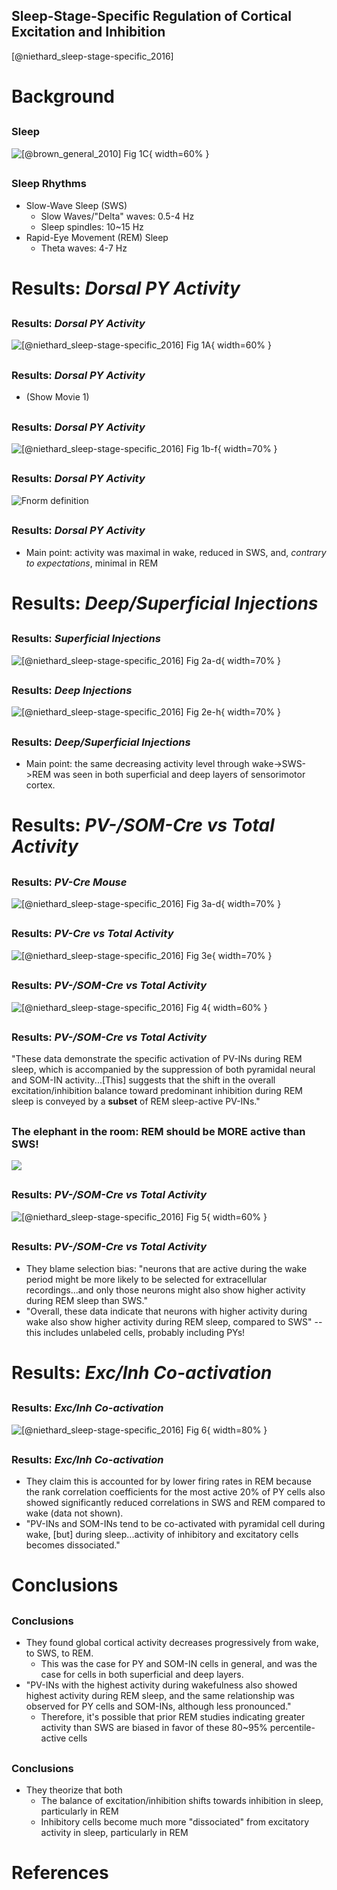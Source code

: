 ## Sleep-Stage-Specific Regulation of Cortical Excitation and Inhibition

[@niethard_sleep-stage-specific_2016]

# Background

##

### Sleep

![[@brown_general_2010] Fig 1C](figures/brown-2010-fig1c.png){ width=60% }

## 

### Sleep Rhythms

- Slow-Wave Sleep (SWS)
    - Slow Waves/"Delta" waves:  0.5-4 Hz
    - Sleep spindles: 10~15 Hz
- Rapid-Eye Movement (REM) Sleep
    - Theta waves: 4-7 Hz

# Results: *Dorsal PY Activity*

##

### Results: *Dorsal PY Activity*

![[@niethard_sleep-stage-specific_2016] Fig
1A](figures/niethard-2016-fig1a.png){ width=60% }

##

### Results: *Dorsal PY Activity*

- (Show Movie 1)

##

### Results: *Dorsal PY Activity*

![[@niethard_sleep-stage-specific_2016] Fig
1b-f](figures/niethard-2016-fig1b-f.png){ width=70% }

##

### Results: *Dorsal PY Activity*

![Fnorm definition](figures/fnorm.png)

##

### Results: *Dorsal PY Activity*

- Main point: activity was maximal in wake, reduced in SWS, and, *contrary to
  expectations*, minimal in REM

# Results: *Deep/Superficial Injections*

##

### Results: *Superficial Injections*

![[@niethard_sleep-stage-specific_2016] Fig
2a-d](figures/niethard-2016-fig2a-d.png){ width=70% }

##

### Results: *Deep Injections*

![[@niethard_sleep-stage-specific_2016] Fig
2e-h](figures/niethard-2016-fig2e-h.png){ width=70% }

##

### Results: *Deep/Superficial Injections*

- Main point: the same decreasing activity level through wake->SWS->REM was seen
  in both superficial and deep layers of sensorimotor cortex.

# Results: *PV-/SOM-Cre vs Total Activity*

##

### Results: *PV-Cre Mouse*

![[@niethard_sleep-stage-specific_2016] Fig
3a-d](figures/niethard-2016-fig3a-d.png){ width=70% }

##

### Results: *PV-Cre vs Total Activity*

![[@niethard_sleep-stage-specific_2016] Fig
3e](figures/niethard-2016-fig3e.png){ width=70% }

##

### Results: *PV-/SOM-Cre vs Total Activity*

![[@niethard_sleep-stage-specific_2016] Fig 4](figures/niethard-2016-fig4.png){
width=60% }

##

### Results: *PV-/SOM-Cre vs Total Activity*

"These data demonstrate the specific activation of PV-INs during REM sleep,
which is accompanied by the suppression of both pyramidal neural and SOM-IN
activity...[This] suggests that the shift in the overall excitation/inhibition
balance toward predominant inhibition during REM sleep is conveyed by a
**subset** of REM sleep-active PV-INs."

##

### The elephant in the room: REM should be MORE active than SWS!

![](figures/baby-elephant-sleeping.jpg)

##

### Results: *PV-/SOM-Cre vs Total Activity*

![[@niethard_sleep-stage-specific_2016] Fig 5](figures/niethard-2016-fig5.png){
width=60% }

##

### Results: *PV-/SOM-Cre vs Total Activity*

- They blame selection bias: "neurons that are active during the wake period
  might be more likely to be selected for extracellular recordings...and only
  those neurons might also show higher activity during REM sleep than SWS."
- "Overall, these data indicate that neurons with higher activity during wake
  also show higher activity during REM sleep, compared to SWS" -- this includes
  unlabeled cells, probably including PYs!


# Results: *Exc/Inh Co-activation*

##

### Results: *Exc/Inh Co-activation*

![[@niethard_sleep-stage-specific_2016] Fig 6](figures/niethard-2016-fig6.png){
width=80% }

##

### Results: *Exc/Inh Co-activation*

- They claim this is accounted for by lower firing rates in REM because the rank
  correlation coefficients for the most active 20% of PY cells also showed
  significantly reduced correlations in SWS and REM compared to wake (data not
  shown).
- "PV-INs and SOM-INs tend to be co-activated with pyramidal cell during wake,
  [but] during sleep...activity of inhibitory and excitatory cells becomes
  dissociated."

# Conclusions

##

### Conclusions

- They found global cortical activity decreases progressively from wake, to SWS,
  to REM.
    - This was the case for PY and SOM-IN cells in general, and was the case for
      cells in both superficial and deep layers.
- "PV-INs with the highest activity during wakefulness also showed highest
  activity during REM sleep, and the same relationship was observed for PY cells
  and SOM-INs, although less pronounced."
    - Therefore, it's possible that prior REM studies indicating greater activity
      than SWS are biased in favor of these 80~95% percentile-active cells

##

### Conclusions

- They theorize that both
    - The balance of excitation/inhibition shifts towards inhibition in sleep,
      particularly in REM
    - Inhibitory cells become much more "dissociated" from excitatory activity
      in sleep, particularly in REM

# References

##

